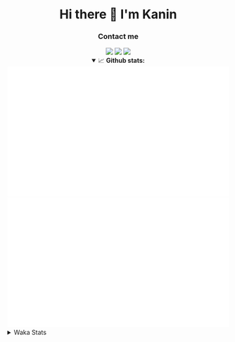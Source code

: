 <div align="center">
 <h1>Hi there 👋 I'm Kanin</h1>
 <h3>Contact me</h3>
 <a href="mailto:im@kanin.dev"><img src="https://img.shields.io/badge/gmail-%23D14836.svg?&style=for-the-badge&logo=gmail&logoColor=white"/></a>
 <a href="https://twitter.com/KaninTwt"><img src="https://img.shields.io/badge/twitter-%231DA1F2.svg?&style=for-the-badge&logo=twitter&logoColor=white"/></a>
 <a href="https://www.linkedin.com/in/KaninDev"><img src="https://img.shields.io/badge/linkedin-%230077B5.svg?&style=for-the-badge&logo=linkedin&logoColor=white"/></a>
<details open>
  <summary>📈 <b>Github stats:</b></summary>
  <img src="https://github.com/Kanin/Kanin/blob/master/scripts/GitHubStats/generated/overview.svg"/>
  <img src="https://github.com/Kanin/Kanin/blob/master/scripts/GitHubStats/generated/languages.svg"/>
</details>
</div>

<details>
 <summary>Waka Stats</summary>

<!--START_SECTION:waka-->
![Code Time](http://img.shields.io/badge/Code%20Time-2%2C275%20hrs%2047%20mins-blue)

![Profile Views](http://img.shields.io/badge/Profile%20Views-0-blue)

![Lines of code](https://img.shields.io/badge/From%20Hello%20World%20I%27ve%20Written-586.5%20thousand%20lines%20of%20code-blue)

**🐱 My GitHub Data** 

> 📦 106.5 kB Used in GitHub's Storage 
 > 
> 🏆 38 Contributions in the Year 2024
 > 
> 🚫 Not Opted to Hire
 > 
> 📜 24 Public Repositories 
 > 
> 🔑 13 Private Repositories 
 > 
**I'm an Early 🐤** 

```text
🌞 Morning                2344 commits        ██████░░░░░░░░░░░░░░░░░░░   25.99 % 
🌆 Daytime                2746 commits        ████████░░░░░░░░░░░░░░░░░   30.44 % 
🌃 Evening                2598 commits        ███████░░░░░░░░░░░░░░░░░░   28.80 % 
🌙 Night                  1332 commits        ████░░░░░░░░░░░░░░░░░░░░░   14.77 % 
```
📅 **I'm Most Productive on Monday** 

```text
Monday                   1746 commits        █████░░░░░░░░░░░░░░░░░░░░   19.36 % 
Tuesday                  1270 commits        ████░░░░░░░░░░░░░░░░░░░░░   14.08 % 
Wednesday                866 commits         ██░░░░░░░░░░░░░░░░░░░░░░░   09.60 % 
Thursday                 1370 commits        ████░░░░░░░░░░░░░░░░░░░░░   15.19 % 
Friday                   1512 commits        ████░░░░░░░░░░░░░░░░░░░░░   16.76 % 
Saturday                 889 commits         ██░░░░░░░░░░░░░░░░░░░░░░░   09.86 % 
Sunday                   1367 commits        ████░░░░░░░░░░░░░░░░░░░░░   15.16 % 
```


📊 **This Week I Spent My Time On** 

```text
🕑︎ Time Zone: America/New_York

💬 Programming Languages: 
HTML                     1 hr 46 mins        █████████████░░░░░░░░░░░░   51.77 % 
Python                   1 hr 3 mins         ████████░░░░░░░░░░░░░░░░░   30.92 % 
JavaScript               35 mins             ████░░░░░░░░░░░░░░░░░░░░░   17.25 % 
CSS                      0 secs              ░░░░░░░░░░░░░░░░░░░░░░░░░   00.06 % 
.env file                0 secs              ░░░░░░░░░░░░░░░░░░░░░░░░░   00.00 % 

🔥 Editors: 
VS Code                  3 hrs 18 mins       ████████████████████████░   96.67 % 
PyCharm                  6 mins              █░░░░░░░░░░░░░░░░░░░░░░░░   03.33 % 

🐱‍💻 Projects: 
APIServer                3 hrs 18 mins       ████████████████████████░   96.67 % 
OhioBot                  6 mins              █░░░░░░░░░░░░░░░░░░░░░░░░   03.33 % 

💻 Operating System: 
Windows                  3 hrs 24 mins       █████████████████████████   100.00 % 
```

**I Mostly Code in Python** 

```text
Python                   30 repos            ████████████████░░░░░░░░░   65.22 % 
Java                     4 repos             ██░░░░░░░░░░░░░░░░░░░░░░░   08.70 % 
HTML                     3 repos             ██░░░░░░░░░░░░░░░░░░░░░░░   06.52 % 
TypeScript               2 repos             █░░░░░░░░░░░░░░░░░░░░░░░░   04.35 % 
Kotlin                   2 repos             █░░░░░░░░░░░░░░░░░░░░░░░░   04.35 % 
```



**Timeline**

![Lines of Code chart](https://raw.githubusercontent.com/Kanin/Kanin/master/assets/bar_graph.png)


 Last Updated on 02/02/2024 18:33:27 UTC
<!--END_SECTION:waka-->
</details>
